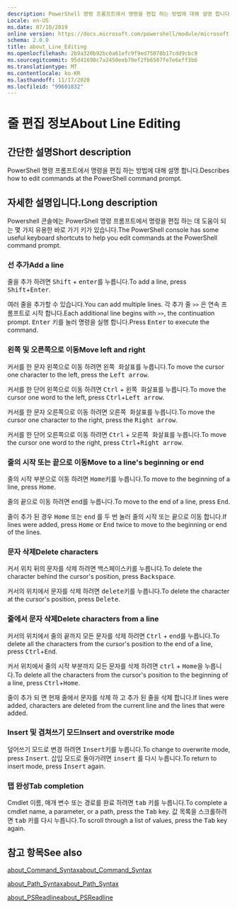 ```yaml
---
description: PowerShell 명령 프롬프트에서 명령을 편집 하는 방법에 대해 설명 합니다.
Locale: en-US
ms.date: 07/10/2019
online version: https://docs.microsoft.com/powershell/module/microsoft.powershell.core/about/about_line_editing?view=powershell-7.2&WT.mc_id=ps-gethelp
schema: 2.0.0
title: about_Line_Editing
ms.openlocfilehash: 2b9a320b92bc0a61efc9f9ed75078b17cdd9cbc9
ms.sourcegitcommit: 95d41698c7a2450eeb70ef2fb6507fe7e6eff3b6
ms.translationtype: MT
ms.contentlocale: ko-KR
ms.lasthandoff: 11/17/2020
ms.locfileid: "99601832"
---
```

# <a name="about-line-editing"></a><span data-ttu-id="2bcf3-103">줄 편집 정보</span><span class="sxs-lookup"><span data-stu-id="2bcf3-103">About Line Editing</span></span>

## <a name="short-description"></a><span data-ttu-id="2bcf3-104">간단한 설명</span><span class="sxs-lookup"><span data-stu-id="2bcf3-104">Short description</span></span>

<span data-ttu-id="2bcf3-105">PowerShell 명령 프롬프트에서 명령을 편집 하는 방법에 대해 설명 합니다.</span><span class="sxs-lookup"><span data-stu-id="2bcf3-105">Describes how to edit commands at the PowerShell command prompt.</span></span>

## <a name="long-description"></a><span data-ttu-id="2bcf3-106">자세한 설명입니다.</span><span class="sxs-lookup"><span data-stu-id="2bcf3-106">Long description</span></span>

<span data-ttu-id="2bcf3-107">Powershell 콘솔에는 PowerShell 명령 프롬프트에서 명령을 편집 하는 데 도움이 되는 몇 가지 유용한 바로 가기 키가 있습니다.</span><span class="sxs-lookup"><span data-stu-id="2bcf3-107">The PowerShell console has some useful keyboard shortcuts to help you edit commands at the PowerShell command prompt.</span></span>

### <a name="add-a-line"></a><span data-ttu-id="2bcf3-108">선 추가</span><span class="sxs-lookup"><span data-stu-id="2bcf3-108">Add a line</span></span>

<span data-ttu-id="2bcf3-109">줄을 추가 하려면 <kbd>Shift</kbd> + <kbd>enter</kbd>를 누릅니다.</span><span class="sxs-lookup"><span data-stu-id="2bcf3-109">To add a line, press <kbd>Shift</kbd>+<kbd>Enter</kbd>.</span></span>

<span data-ttu-id="2bcf3-110">여러 줄을 추가할 수 있습니다.</span><span class="sxs-lookup"><span data-stu-id="2bcf3-110">You can add multiple lines.</span></span> <span data-ttu-id="2bcf3-111">각 추가 줄 `>>` 은 연속 프롬프트로 시작 합니다.</span><span class="sxs-lookup"><span data-stu-id="2bcf3-111">Each additional line begins with `>>`, the continuation prompt.</span></span> <span data-ttu-id="2bcf3-112"><kbd>Enter</kbd> 키를 눌러 명령을 실행 합니다.</span><span class="sxs-lookup"><span data-stu-id="2bcf3-112">Press <kbd>Enter</kbd> to execute the command.</span></span>

### <a name="move-left-and-right"></a><span data-ttu-id="2bcf3-113">왼쪽 및 오른쪽으로 이동</span><span class="sxs-lookup"><span data-stu-id="2bcf3-113">Move left and right</span></span>

<span data-ttu-id="2bcf3-114">커서를 한 문자 왼쪽으로 이동 하려면 <kbd>왼쪽 화살표</kbd>를 누릅니다.</span><span class="sxs-lookup"><span data-stu-id="2bcf3-114">To move the cursor one character to the left, press the <kbd>Left arrow</kbd>.</span></span>

<span data-ttu-id="2bcf3-115">커서를 한 단어 왼쪽으로 이동 하려면 <kbd>Ctrl</kbd> + <kbd>왼쪽 화살표</kbd>를 누릅니다.</span><span class="sxs-lookup"><span data-stu-id="2bcf3-115">To move the cursor one word to the left, press <kbd>Ctrl</kbd>+<kbd>Left arrow</kbd>.</span></span>

<span data-ttu-id="2bcf3-116">커서를 한 문자 오른쪽으로 이동 하려면 <kbd>오른쪽 화살표</kbd>를 누릅니다.</span><span class="sxs-lookup"><span data-stu-id="2bcf3-116">To move the cursor one character to the right, press the <kbd>Right arrow</kbd>.</span></span>

<span data-ttu-id="2bcf3-117">커서를 한 단어 오른쪽으로 이동 하려면 <kbd>Ctrl</kbd> + <kbd>오른쪽 화살표</kbd>를 누릅니다.</span><span class="sxs-lookup"><span data-stu-id="2bcf3-117">To move the cursor one word to the right, press <kbd>Ctrl</kbd>+<kbd>Right arrow</kbd>.</span></span>

### <a name="move-to-a-lines-beginning-or-end"></a><span data-ttu-id="2bcf3-118">줄의 시작 또는 끝으로 이동</span><span class="sxs-lookup"><span data-stu-id="2bcf3-118">Move to a line's beginning or end</span></span>

<span data-ttu-id="2bcf3-119">줄의 시작 부분으로 이동 하려면 <kbd>Home</kbd>키를 누릅니다.</span><span class="sxs-lookup"><span data-stu-id="2bcf3-119">To move to the beginning of a line, press <kbd>Home</kbd>.</span></span>

<span data-ttu-id="2bcf3-120">줄의 끝으로 이동 하려면 <kbd>end</kbd>를 누릅니다.</span><span class="sxs-lookup"><span data-stu-id="2bcf3-120">To move to the end of a line, press <kbd>End</kbd>.</span></span>

<span data-ttu-id="2bcf3-121">줄이 추가 된 경우 <kbd>Home</kbd> 또는 <kbd>end</kbd> 를 두 번 눌러 줄의 시작 또는 끝으로 이동 합니다.</span><span class="sxs-lookup"><span data-stu-id="2bcf3-121">If lines were added, press <kbd>Home</kbd> or <kbd>End</kbd> twice to move to the beginning or end of the lines.</span></span>

### <a name="delete-characters"></a><span data-ttu-id="2bcf3-122">문자 삭제</span><span class="sxs-lookup"><span data-stu-id="2bcf3-122">Delete characters</span></span>

<span data-ttu-id="2bcf3-123">커서 위치 뒤의 문자를 삭제 하려면 <kbd>백스페이스</kbd>키를 누릅니다.</span><span class="sxs-lookup"><span data-stu-id="2bcf3-123">To delete the character behind the cursor's position, press <kbd>Backspace</kbd>.</span></span>

<span data-ttu-id="2bcf3-124">커서의 위치에서 문자를 삭제 하려면 <kbd>delete</kbd>키를 누릅니다.</span><span class="sxs-lookup"><span data-stu-id="2bcf3-124">To delete the character at the cursor's position, press <kbd>Delete</kbd>.</span></span>

### <a name="delete-characters-from-a-line"></a><span data-ttu-id="2bcf3-125">줄에서 문자 삭제</span><span class="sxs-lookup"><span data-stu-id="2bcf3-125">Delete characters from a line</span></span>

<span data-ttu-id="2bcf3-126">커서의 위치에서 줄의 끝까지 모든 문자를 삭제 하려면 <kbd>Ctrl</kbd> + <kbd>end</kbd>를 누릅니다.</span><span class="sxs-lookup"><span data-stu-id="2bcf3-126">To delete all the characters from the cursor's position to the end of a line, press <kbd>Ctrl</kbd>+<kbd>End</kbd>.</span></span>

<span data-ttu-id="2bcf3-127">커서 위치에서 줄의 시작 부분까지 모든 문자를 삭제 하려면 <kbd>ctrl</kbd> + <kbd>Home</kbd>을 누릅니다.</span><span class="sxs-lookup"><span data-stu-id="2bcf3-127">To delete all the characters from the cursor's position to the beginning of a line, press <kbd>Ctrl</kbd>+<kbd>Home</kbd>.</span></span>

<span data-ttu-id="2bcf3-128">줄이 추가 되 면 현재 줄에서 문자를 삭제 하 고 추가 된 줄을 삭제 합니다.</span><span class="sxs-lookup"><span data-stu-id="2bcf3-128">If lines were added, characters are deleted from the current line and the lines that were added.</span></span>

### <a name="insert-and-overstrike-mode"></a><span data-ttu-id="2bcf3-129">Insert 및 겹쳐쓰기 모드</span><span class="sxs-lookup"><span data-stu-id="2bcf3-129">Insert and overstrike mode</span></span>

<span data-ttu-id="2bcf3-130">덮어쓰기 모드로 변경 하려면 <kbd>Insert</kbd>키를 누릅니다.</span><span class="sxs-lookup"><span data-stu-id="2bcf3-130">To change to overwrite mode, press <kbd>Insert</kbd>.</span></span> <span data-ttu-id="2bcf3-131">삽입 모드로 돌아가려면 <kbd>insert</kbd> 를 다시 누릅니다.</span><span class="sxs-lookup"><span data-stu-id="2bcf3-131">To return to insert mode, press <kbd>Insert</kbd> again.</span></span>

### <a name="tab-completion"></a><span data-ttu-id="2bcf3-132">탭 완성</span><span class="sxs-lookup"><span data-stu-id="2bcf3-132">Tab completion</span></span>

<span data-ttu-id="2bcf3-133">Cmdlet 이름, 매개 변수 또는 경로를 완료 하려면 <kbd>tab</kbd> 키를 누릅니다.</span><span class="sxs-lookup"><span data-stu-id="2bcf3-133">To complete a cmdlet name, a parameter, or a path, press the <kbd>Tab</kbd> key.</span></span> <span data-ttu-id="2bcf3-134">값 목록을 스크롤하려면 <kbd>tab</kbd> 키를 다시 누릅니다.</span><span class="sxs-lookup"><span data-stu-id="2bcf3-134">To scroll through a list of values, press the <kbd>Tab</kbd> key again.</span></span>

## <a name="see-also"></a><span data-ttu-id="2bcf3-135">참고 항목</span><span class="sxs-lookup"><span data-stu-id="2bcf3-135">See also</span></span>

[<span data-ttu-id="2bcf3-136">about_Command_Syntax</span><span class="sxs-lookup"><span data-stu-id="2bcf3-136">about_Command_Syntax</span></span>](about_Command_Syntax.md)

[<span data-ttu-id="2bcf3-137">about_Path_Syntax</span><span class="sxs-lookup"><span data-stu-id="2bcf3-137">about_Path_Syntax</span></span>](about_Path_Syntax.md)

[<span data-ttu-id="2bcf3-138">about_PSReadline</span><span class="sxs-lookup"><span data-stu-id="2bcf3-138">about_PSReadline</span></span>](../../PSReadline/About/about_PSReadline.md)

